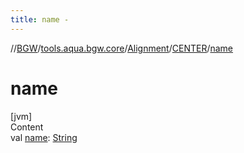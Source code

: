 ```yaml
---
title: name -
---
```

//[BGW](../../../../index.md)/[tools.aqua.bgw.core](../../index.md)/[Alignment](../index.md)/[CENTER](index.md)/[name](name.md)



# name  
[jvm]  
Content  
val [name](name.md): [String](https://kotlinlang.org/api/latest/jvm/stdlib/kotlin/-string/index.html)  



